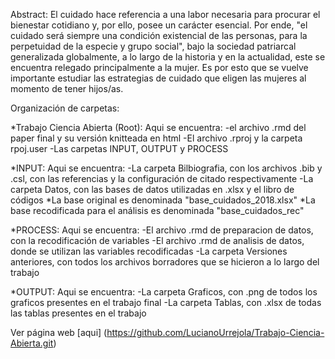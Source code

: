 Abstract:
El cuidado hace referencia a una labor necesaria para procurar el bienestar cotidiano y, por ello, posee un carácter esencial. Por ende, "el cuidado será siempre una condición existencial de las personas, para la perpetuidad de la especie y grupo social", bajo la sociedad patriarcal generalizada globalmente, a  lo largo de la historia y en la actualidad, este se encuentra relegado principalmente a la mujer. Es por esto que se vuelve importante estudiar las estrategias de cuidado que eligen las mujeres al momento de tener hijos/as.

Organización de carpetas:

*Trabajo Ciencia Abierta (Root):
Aqui se encuentra: 
-el archivo .rmd del paper final y su versión knitteada en html
-El archivo .rproj y la carpeta rpoj.user
-Las carpetas INPUT, OUTPUT y PROCESS

*INPUT:
Aqui se encuentra:
-La carpeta Bilbiografia, con los archivos .bib y .csl, con las referencias y la configuración de citado respectivamente
-La carpeta Datos, con las bases de datos utilizadas en .xlsx y el libro de códigos
  *La base original es denominada "base_cuidados_2018.xlsx"
  *La base recodificada para el análisis es denominada "base_cuidados_rec"

*PROCESS:
Aqui se encuentra:
-El archivo .rmd de preparacion de datos, con la recodificación de variables
-El archivo .rmd de analisis de datos, donde se utilizan las variables recodificadas
-La carpeta Versiones anteriores, con todos los archivos borradores que se hicieron a lo largo del trabajo

*OUTPUT:
Aqui se encuentra:
-La carpeta Graficos, con .png de todos los graficos presentes en el trabajo final
-La carpeta Tablas, con .xlsx de todas las tablas presentes en el trabajo


Ver página web [aqui] (https://github.com/LucianoUrrejola/Trabajo-Ciencia-Abierta.git)

